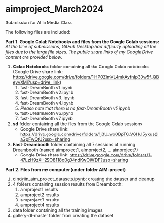 # aimproject_March2024
Submission for AI in Media Class

The following files are included:

**Part 1. Google Colab Notebooks and files from the Google Colab sessions:**
_At the time of submissions, GitHub Desktop had difficulty uploading all the files due to the large file sizes. The public share links of my Google Drive content are provided below._
1. **Colab Notebooks** folder containing all the Google Colab notebooks (Google Drive share link: https://drive.google.com/drive/folders/1IHP0ZimVL4mkAyfnIp3Dw5f_QBeyvXMl?usp=drive_link)
   1. fast-DreamBooth v1.ipynb
   2. fast-DreamBooth v2.ipynb
   3. fast-DreamBooth v3. ipynb
   4. fast-DreamBooth v4.ipynb
   5. _Please note that there is no fast-DreamBooth v5.ipynb_
   6. fast-DreamBooth v6.ipynb
   7. fast-DreamBooth v7.ipynb
2. **sd** folder containing all the files from the Google Colab sessions
   - Google Drive share link: https://drive.google.com/drive/folders/1j3U_wxOBpT0_V6HuI5ykus2laGpFwQtU?usp=sharing
3. **Fast-Dreambooth** folder containing all 7 sessions of running Dreambooth (named aimproject1, aimproject2, ... aimproject7)
   - Google Drive share link: https://drive.google.com/drive/folders/1-47LzH9zXI-2SO8118o0g04ndKwOiWDF?usp=sharing

**Part 2. Files from my computer (under folder AIM-project)**
1. cindylin_aim_project_datasets.ipynb: creating the dataset and cleanup
2. 4 folders containing session results from Dreambooth:
   1. aimproject1 results
   2. aimproject2 results
   3. aimproject3 results
   4. aimproject4 results
3. data folder containing all the training images
4. gallery-dl-master folder from creating the dataset
